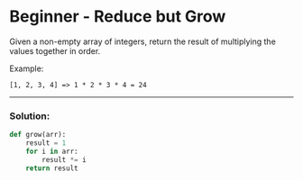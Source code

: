 # Beginner - Reduce but Grow

Given a non-empty array of integers, return the result of multiplying the values together in order.

Example:

```
[1, 2, 3, 4] => 1 * 2 * 3 * 4 = 24
```

---

### Solution:

```python
def grow(arr):
    result = 1
    for i in arr:
        result *= i
    return result
```
